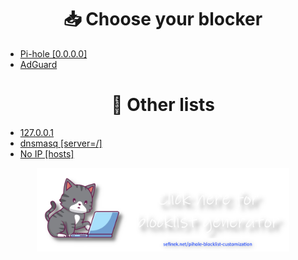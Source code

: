 <div align="center">
    <h1>📥 Choose your blocker</h1>
</div>


- [Pi-hole [0.0.0.0]](md/Pi-hole.md)
- [AdGuard](md/AdGuard.md)

<div align="center">
    <h1>📝 Other lists</h1>
</div>

- [127.0.0.1](md/127.0.0.1.md)
- [dnsmasq [server=/]](md/dnsmasq.md)
- [No IP [hosts]](md/noip.md)

<div align="center">
    <a href="https://sefinek.net/blocklist-generator" title="Blocklist Customization - Sefinek's Website">
        <img src="../images/generator.png" width="80%" alt="">
    </a>
</div>